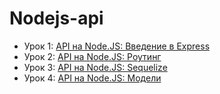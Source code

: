 # Nodejs-api

* Урок 1: [API на Node.JS: Введение в Express](http://dikiigrigorii.ru/articles/get/2016/12/29/api-na-nodejs-vvedenie-v-express-chast-1/)
* Урок 2: [API на Node.JS: Роутинг](http://dikiigrigorii.ru/articles/get/2016/12/30/api-na-nodejs-routing-chast-2/)
* Урок 3: [API на Node.JS: Sequelize](http://dikiigrigorii.ru/articles/get/2017/01/01/api-na-nodejs-sequelize-chast-3/)
* Урок 4: [API на Node.JS: Модели](http://dikiigrigorii.ru/articles/get/2017/01/02/api-na-nodejs-modeli-chast-4/)